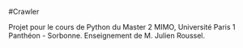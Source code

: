 #Crawler

Projet pour le cours de Python du Master 2 MIMO, Université Paris 1 Panthéon - Sorbonne. Enseignement de M. Julien Roussel.
